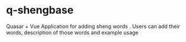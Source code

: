 # q-shengbase
Quasar + Vue Application for adding sheng words . Users can add their words, description of those words and example usage
